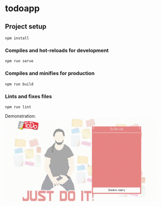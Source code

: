 # todoapp

## Project setup
```
npm install
```

### Compiles and hot-reloads for development
```
npm run serve
```

### Compiles and minifies for production
```
npm run build
```

### Lints and fixes files
```
npm run lint
```

Demonstration:
![all text](https://github.com/Arthur410/to-do-app/blob/master/todoDemonstration.gif)

